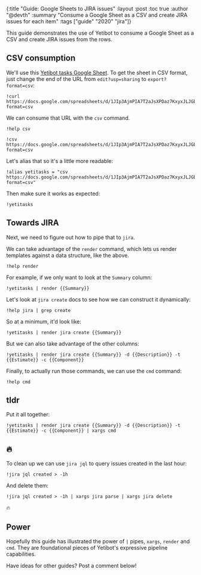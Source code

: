 {:title "Guide: Google Sheets to JIRA issues"
 :layout :post
 :toc true
 :author "@devth"
 :summary "Consume a Google Sheet as a CSV and create JIRA issues for each item"
 :tags  ["guide" "2020" "jira"]}

 This guide demonstrates the use of Yetibot to consume a Google Sheet as a CSV
 and create JIRA issues from the rows.

## CSV consumption

 We'll use this
 [Yetibot tasks Google Sheet](https://docs.google.com/spreadsheets/d/1JIp3AjmPIA7T2aJsXPDaz7KxyxJLJGbgkR6r_dpvu_E/edit?usp=sharing).
 To get the sheet in CSV format, just change the end of the URL from
 `edit?usp=sharing` to `export?format=csv`:

```yetibot
!curl https://docs.google.com/spreadsheets/d/1JIp3AjmPIA7T2aJsXPDaz7KxyxJLJGbgkR6r_dpvu_E/export?format=csv
```

We can consume that URL with the `csv` command.

```yetibot
!help csv
```

```yetibot
!csv https://docs.google.com/spreadsheets/d/1JIp3AjmPIA7T2aJsXPDaz7KxyxJLJGbgkR6r_dpvu_E/export?format=csv
```

Let's alias that so it's a little more readable:

```yetibot
!alias yetitasks = "csv https://docs.google.com/spreadsheets/d/1JIp3AjmPIA7T2aJsXPDaz7KxyxJLJGbgkR6r_dpvu_E/export?format=csv"
```

Then make sure it works as expected:

```yetibot
!yetitasks
```

## Towards JIRA

Next, we need to figure out how to pipe that to `jira`.

We can take advantage of the `render` command, which lets us render templates
against a data structure, like the above.

```yetibot
!help render
```

For example, if we only want to look at the `Summary` column:

```yetibot
!yetitasks | render {{Summary}}
```

Let's look at `jira create` docs to see how we can construct it dynamically:

```yetibot
!help jira | grep create
```

So at a minimum, it'd look like:

```yetibot
!yetitasks | render jira create {{Summary}}
```

But we can also take advantage of the other columns:

```yetibot
!yetitasks | render jira create {{Summary}} -d {{Description}} -t {{Estimate}} -c {{Component}}
```

Finally, to actually run those commands, we can use the `cmd` command:

```yetibot
!help cmd
```

## tldr

Put it all together:

```yetibot
!yetitasks | render jira create {{Summary}} -d {{Description}} -t {{Estimate}} -c {{Component}} | xargs cmd
```

## 🔥

To clean up we can use `jira jql` to query issues created in the last hour:

```yetibot
!jira jql created > -1h
```

And delete them:

```yetibot
!jira jql created > -1h | xargs jira parse | xargs jira delete
```

🔥

## Power

Hopefully this guide has illustrated the power of `|` pipes, `xargs`, `render`
and `cmd`. They are foundational pieces of Yetibot's expressive pipeline
capabilities.

Have ideas for other guides? Post a comment below!
